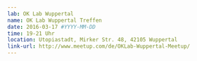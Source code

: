 ```yaml
---
lab: OK Lab Wuppertal
name: OK Lab Wuppertal Treffen
date: 2016-03-17 #YYYY-MM-DD
time: 19-21 Uhr
location: Utopiastadt, Mirker Str. 48, 42105 Wuppertal
link-url: http://www.meetup.com/de/OKLab-Wuppertal-Meetup/
---
```

